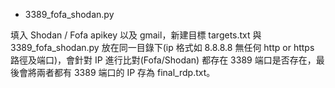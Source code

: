 
- 3389_fofa_shodan.py


填入 Shodan / Fofa apikey 以及 gmail，新建目標 targets.txt 與 3389_fofa_shodan.py 放在同一目錄下(ip 格式如 8.8.8.8 無任何 http or https 路徑及端口)，會針對 IP 進行比對(Fofa/Shodan) 都存在 3389 端口是否存在，最後會將兩者都有 3389 端口的 IP 存為 final_rdp.txt。

